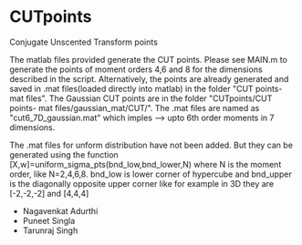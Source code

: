 # CUTpoints
Conjugate Unscented Transform points

The matlab files provided generate the CUT points. Please see MAIN.m to generate the points of moment orders 4,6 and 8 for the dimensions described in the script. Alternatively, the points are already generated and saved in .mat files(loaded directly into matlab) in the folder "CUT points- mat files". The Gaussian CUT points are in the folder "CUTpoints/CUT points- mat files/gaussian_mat/CUT/". The .mat files are named as "cut6_7D_gaussian.mat" which imples -->  upto 6th order moments in 7 dimensions.   

The .mat files for unform distribution have not been added. But they can be generated using the function
[X,w]=uniform_sigma_pts(bnd_low,bnd_lower,N)
where N is the moment order, like N=2,4,6,8. bnd_low is lower corner of hypercube and bnd_upper is the diagonally opposite upper corner like for example in 3D they are [-2,-2,-2] and [4,4,4] 


- Nagavenkat Adurthi
- Puneet Singla 
- Tarunraj Singh
